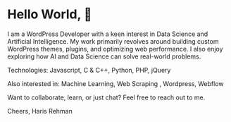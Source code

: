 # Hello World, 👋

I am a WordPress Developer with a keen interest in Data Science and Artificial Intelligence. My work primarily revolves around building custom WordPress themes, plugins, and optimizing web performance. I also enjoy exploring how AI and Data Science can solve real-world problems.

Technologies:
Javascript, C & C++, Python, PHP, jQuery

Also interested in:
Machine Learning, Web Scraping , Wordpress, Webflow

Want to collaborate, learn, or just chat? Feel free to reach out to me.

Cheers,
Haris Rehman
